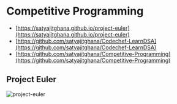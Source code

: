 # Competitive Programming

- [https://satyajitghana.github.io/project-euler](https://satyajitghana.github.io/project-euler)
- [https://github.com/satyajitghana/Codechef-LearnDSA](https://github.com/satyajitghana/Codechef-LearnDSA)
- [https://github.com/satyajitghana/Competitive-Programming](https://github.com/satyajitghana/Competitive-Programming)

## Project Euler

![project-euler](https://projecteuler.net/profile/satyajitghana.png)
